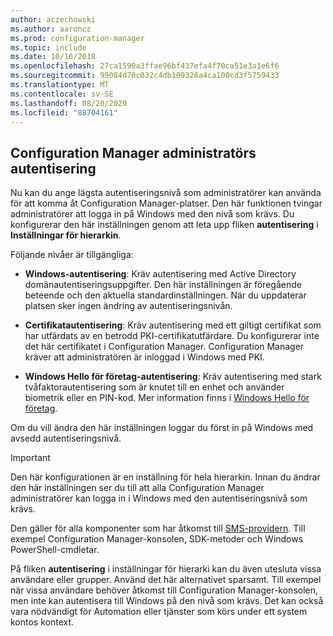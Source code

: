```yaml
---
author: aczechowski
ms.author: aaroncz
ms.prod: configuration-manager
ms.topic: include
ms.date: 10/16/2018
ms.openlocfilehash: 27ca1590a3ffae96bf437efa4f70ca51e3a1e6f6
ms.sourcegitcommit: 99084d70c032c4db109328a4ca100cd3f5759433
ms.translationtype: MT
ms.contentlocale: sv-SE
ms.lasthandoff: 08/20/2020
ms.locfileid: "88704161"
---
```

## <a name="configuration-manager-administrator-authentication"></a><a name="bkmk_auth"></a> Configuration Manager administratörs autentisering
<!--1357013-->

Nu kan du ange lägsta autentiseringsnivå som administratörer kan använda för att komma åt Configuration Manager-platser. Den här funktionen tvingar administratörer att logga in på Windows med den nivå som krävs. Du konfigurerar den här inställningen genom att leta upp fliken **autentisering** i **Inställningar för hierarkin**. 

Följande nivåer är tillgängliga:

- **Windows-autentisering**: Kräv autentisering med Active Directory domänautentiseringsuppgifter. Den här inställningen är föregående beteende och den aktuella standardinställningen. När du uppdaterar platsen sker ingen ändring av autentiseringsnivån.  

- **Certifikatautentisering**: Kräv autentisering med ett giltigt certifikat som har utfärdats av en betrodd PKI-certifikatutfärdare. Du konfigurerar inte det här certifikatet i Configuration Manager. Configuration Manager kräver att administratören är inloggad i Windows med PKI.  

- **Windows Hello för företag-autentisering**: Kräv autentisering med stark tvåfaktorautentisering som är knutet till en enhet och använder biometrik eller en PIN-kod. Mer information finns i [Windows Hello för företag](/windows/security/identity-protection/hello-for-business/hello-identity-verification).  

Om du vill ändra den här inställningen loggar du först in på Windows med avsedd autentiseringsnivå. 

> [!Important]  
> Den här konfigurationen är en inställning för hela hierarkin. Innan du ändrar den här inställningen ser du till att alla Configuration Manager administratörer kan logga in i Windows med den autentiseringsnivå som krävs. 
> 
> Den gäller för alla komponenter som har åtkomst till [SMS-providern](../../../plan-design/hierarchy/plan-for-the-sms-provider.md). Till exempel Configuration Manager-konsolen, SDK-metoder och Windows PowerShell-cmdletar.  

På fliken **autentisering** i inställningar för hierarki kan du även utesluta vissa användare eller grupper. Använd det här alternativet sparsamt. Till exempel när vissa användare behöver åtkomst till Configuration Manager-konsolen, men inte kan autentisera till Windows på den nivå som krävs. Det kan också vara nödvändigt för Automation eller tjänster som körs under ett system kontos kontext.